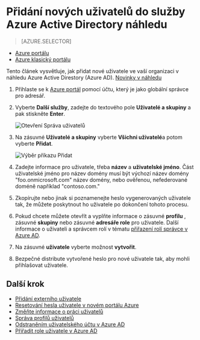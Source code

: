 <properties
    pageTitle="Přidání nových uživatelů do služby Azure Active Directory náhled | Microsoft Azure"
    description="Vysvětluje, jak přidat nové uživatele nebo změna informací o uživateli v Azure Active Directory."
    services="active-directory"
    documentationCenter=""
    authors="curtand"
    manager="femila"
    editor=""/>

<tags
    ms.service="active-directory"
    ms.workload="identity"
    ms.tgt_pltfrm="na"
    ms.devlang="na"
    ms.topic="article"
    ms.date="09/12/2016"
    ms.author="curtand"/>


# <a name="add-new-users-to-azure-active-directory-preview"></a>Přidání nových uživatelů do služby Azure Active Directory náhledu

> [AZURE.SELECTOR]
- [Azure portálu](active-directory-users-create-azure-portal.md)
- [Azure klasický portálu](active-directory-create-users.md)

Tento článek vysvětluje, jak přidat nové uživatele ve vaší organizaci v náhledu Azure Active Direstory (Azure AD). [Novinky v náhledu](active-directory-preview-explainer.md)

1.  Přihlaste se k [Azure portál](https://portal.azure.com) pomocí účtu, který je jako globální správce pro adresář.

2.  Vyberte **Další služby**, zadejte do textového pole **Uživatelé a skupiny** a pak stiskněte **Enter**.

    ![Otevření Správa uživatelů](./media/active-directory-users-create-azure-portal/create-users-user-management.png)

3.  Na zásuvné **Uživatelé a skupiny** vyberte **Všichni uživatelé**a potom vyberte **Přidat**.

    ![Výběr příkazu Přidat](./media/active-directory-users-create-azure-portal/create-users-add-command.png)

4.  Zadejte informace pro uživatele, třeba **název** a **uživatelské jméno**. Část uživatelské jméno pro název domény musí být výchozí název domény "foo.onmicrosoft.com" název domény, nebo ověřenou, nefederované doméně například "contoso.com."

5. Zkopírujte nebo jinak si poznamenejte heslo vygenerovaných uživatele tak, že můžete poskytnout ho uživatele po dokončení tohoto procesu.

6. Pokud chcete můžete otevřít a vyplňte informace o zásuvné **profilu** , zásuvné **skupiny** nebo zásuvné **adresáře role** pro uživatele. Další informace o uživateli a správcem rolí v tématu [přiřazení rolí správce v Azure AD](active-directory-assign-admin-roles.md).

7.  Na zásuvné **uživatele** vyberte možnost **vytvořit**.

8. Bezpečné distribute vytvořené heslo pro nové uživatele tak, aby mohli přihlašovat uživatele.

## <a name="whats-next"></a>Další krok

- [Přidání externího uživatele](active-directory-users-create-external-azure-portal.md)
- [Resetování hesla uživatele v novém portálu Azure](active-directory-users-reset-password-azure-portal.md)
- [Změňte informace o práci uživatelů](active-directory-users-work-info-azure-portal.md)
- [Správa profilů uživatelů](active-directory-users-profile-azure-portal.md)
- [Odstraněním uživatelského účtu v Azure AD](active-directory-users-delete-user-azure-portal.md)
- [Přiřadit role uživatele v Azure AD](active-directory-users-assign-role-azure-portal.md)

